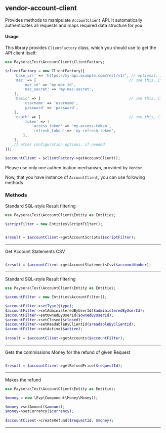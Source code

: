 
## vendor-account-client

Provides methods to manipulate `AccountClient` API.
It automatically authenticates all requests and maps required data structure for you.

#### Usage

This library provides `ClientFactory` class, which you should use to get the API client itself:

```php
use Paysera\Test\AccountClient\ClientFactory;

$clientFactory = new ClientFactory([
    'base_url' => 'https://my-api.example.com/rest/v1/', // optional, in case you need a custom one.
    'mac' => [                                          // use this, if API requires Mac authentication.
        'mac_id' => 'my-mac-id',
        'mac_secret' => 'my-mac-secret',
    ],
    'basic' => [                                        // use this, if API requires Basic authentication.
        'username' => 'username',
        'password' => 'password',
    ],
    'oauth' => [                                        // use this, if API requires OAuth v2 authentication.
        'token' => [
            'access_token' => 'my-access-token',
            'refresh_token' => 'my-refresh-token',
        ],
    ],
    // other configuration options, if needed
]);

$accountClient = $clientFactory->getAccountClient();
```

Please use only one authentication mechanism, provided by `Vendor`.

Now, that you have instance of `AccountClient`, you can use following methods
### Methods

    
Standard SQL-style Result filtering


```php
use Paysera\Test\AccountClient\Entity as Entities;

$scriptFilter = new Entities\ScriptFilter();

    
$result = $accountClient->getAccountScripts($scriptFilter);
```
---


Get Account Statements CSV


```php

$result = $accountClient->getAccountStatementsCsv($accountNumber);
```
---



Standard SQL-style Result filtering


```php
use Paysera\Test\AccountClient\Entity as Entities;

$accountFilter = new Entities\AccountFilter();

$accountFilter->setType($type);
$accountFilter->setAdministeredByUserId($administeredByUserId);
$accountFilter->setOwnedByUserId($ownedByUserId);
$accountFilter->setClosed($closed);
$accountFilter->setReadableByClientId($readableByClientId);
$accountFilter->setActive($active);
    
$result = $accountClient->getAccounts($accountFilter);
```
---

    
Gets the commissions Money for the refund of given Request


```php

$result = $accountClient->getRefundPrice($requestId);
```
---


Makes the refund


```php
use Paysera\Test\AccountClient\Entity as Entities;

$money = new \Evp\Component\Money\Money();

$money->setAmount($amount);
$money->setCurrency($currency);
    
$accountClient->createRefund($requestId, $money);
```
---


